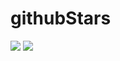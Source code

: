 # githubStars

<p>
<img src={./assets/Screenshot_1584373684.png} />
<img src={./assets/Screenshot_1584373689.png} />
</p>
